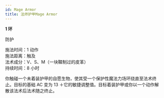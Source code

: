 ```yaml
---
id: Mage Armor
title: 法师护甲Mage Armor
---
```


**1 环**

防护

施法时间：1 动作  
施法距离：触及  
法术成分：V、S、M（一块鞣制过的皮革）  
持续时间：8 小时

你触碰一个未着装护甲的自愿生物，使其受一个保护性魔法力场环绕直至法术终止。目标的基础 AC 变为 13 ＋它的敏捷调整值。目标着装护甲或你以一个动作解散该法术后法术随之终止。

